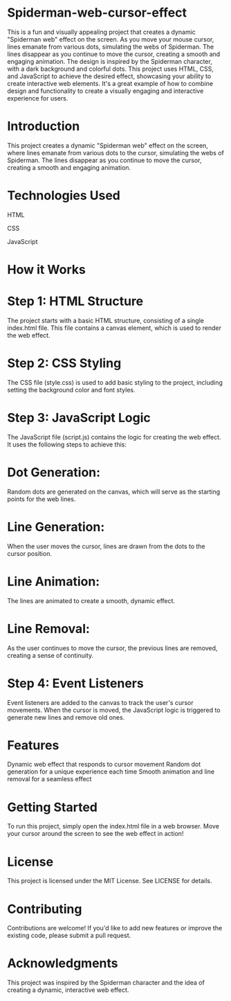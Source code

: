 # Spiderman-web-cursor-effect
This is a fun and visually appealing project that creates a dynamic "Spiderman web" effect on the screen. As you move your mouse cursor, lines emanate from various dots, simulating the webs of Spiderman. The lines disappear as you continue to move the cursor, creating a smooth and engaging animation. The design is inspired by the Spiderman character, with a dark background and colorful dots. This project uses HTML, CSS, and JavaScript to achieve the desired effect, showcasing your ability to create interactive web elements. It's a great example of how to combine design and functionality to create a visually engaging and interactive experience for users.

# Introduction
This project creates a dynamic "Spiderman web" effect on the screen, where lines emanate from various dots to the cursor, simulating the webs of Spiderman. The lines disappear as you continue to move the cursor, creating a smooth and engaging animation.

# Technologies Used
HTML

CSS

JavaScript

# How it Works
# Step 1: HTML Structure
The project starts with a basic HTML structure, consisting of a single index.html file. This file contains a canvas element, which is used to render the web effect.

# Step 2: CSS Styling
The CSS file (style.css) is used to add basic styling to the project, including setting the background color and font styles.

# Step 3: JavaScript Logic
The JavaScript file (script.js) contains the logic for creating the web effect. It uses the following steps to achieve this:

# Dot Generation: 
Random dots are generated on the canvas, which will serve as the starting points for the web lines.
# Line Generation: 
When the user moves the cursor, lines are drawn from the dots to the cursor position.
# Line Animation: 
The lines are animated to create a smooth, dynamic effect.
# Line Removal: 
As the user continues to move the cursor, the previous lines are removed, creating a sense of continuity.
# Step 4: Event Listeners
Event listeners are added to the canvas to track the user's cursor movements. When the cursor is moved, the JavaScript logic is triggered to generate new lines and remove old ones.

# Features
Dynamic web effect that responds to cursor movement
Random dot generation for a unique experience each time
Smooth animation and line removal for a seamless effect

# Getting Started
To run this project, simply open the index.html file in a web browser. Move your cursor around the screen to see the web effect in action!

# License
This project is licensed under the MIT License. See LICENSE for details.

# Contributing
Contributions are welcome! If you'd like to add new features or improve the existing code, please submit a pull request.

# Acknowledgments
This project was inspired by the Spiderman character and the idea of creating a dynamic, interactive web effect.
